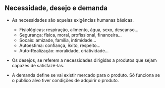 ## Necessidade, desejo e demanda

* As necessidades são aquelas exigências humanas básicas.
    - Fisiológicas: respiração, alimento, água, sexo, descanso...
    - Segurança: física, moral, profissional, financeira...
    - Socais: amizade, familia, intimidade...
    - Autoestima: confiança, êxito, respeito...
    - Auto-Realização: moralidade, criatividade...

* Os desejos, se referem a necessidades dirigidas a produtos que sejam capazes de satisfazê-las.

* A demanda define se vai existir mercado para o produto. Só funciona se o público alvo tiver condições de adquirir o produto.